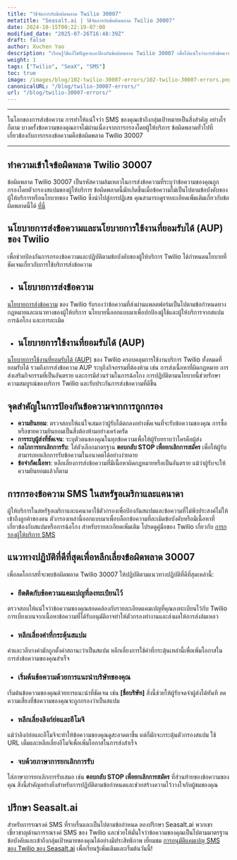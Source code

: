 ```yaml
---
title: "วิธีจัดการกับข้อผิดพลาด Twilio 30007"
metatitle: "Seasalt.ai | วิธีจัดการกับข้อผิดพลาด Twilio 30007"
date: 2024-10-15T00:22:19-07:00
modified_date: "2025-07-26T16:48:39Z"
draft: false
author: Xuchen Yao
description: "เรียนรู้วิธีแก้ไขปัญหาและป้องกันข้อผิดพลาด Twilio 30007 เพื่อให้แน่ใจว่าการส่งข้อความ SMS ประสบความสำเร็จ"
weight: 1
tags: ["Twilio", "SeaX", "SMS"]
toc: true
image: /images/blog/102-twilio-30007-errors/102-twilio-30007-errors.png
canonicalURL: "/blog/twilio-30007-errors/"
url: "/blog/twilio-30007-errors/"
---
```


---

ในโลกของการส่งข้อความ การทำให้แน่ใจว่า SMS ของคุณเข้าถึงกลุ่มเป้าหมายเป็นสิ่งสำคัญ อย่างไรก็ตาม บางครั้งข้อความของคุณอาจไม่ผ่านเนื่องจากการกรองโดยผู้ให้บริการ ข้อผิดพลาดทั่วไปที่เกี่ยวข้องกับการกรองข้อความคือข้อผิดพลาด Twilio 30007

---

## ทำความเข้าใจข้อผิดพลาด Twilio 30007

ข้อผิดพลาด Twilio 30007 เป็นรหัสความล้มเหลวในการส่งข้อความที่ระบุว่าข้อความของคุณถูกกรองโดยตัวกรองสแปมของผู้ให้บริการ ข้อผิดพลาดนี้มักเกิดขึ้นเมื่อข้อความไม่เป็นไปตามข้อบังคับของผู้ให้บริการหรือนโยบายของ Twilio ซึ่งนำไปสู่การปฏิเสธ คุณสามารถดูรายละเอียดเพิ่มเติมเกี่ยวกับข้อผิดพลาดนี้ได้ [ที่นี่](https://www.twilio.com/docs/api/errors/30007)

## นโยบายการส่งข้อความและนโยบายการใช้งานที่ยอมรับได้ (AUP) ของ Twilio

เพื่อช่วยป้องกันการกรองข้อความและปฏิบัติตามข้อบังคับของผู้ให้บริการ Twilio ได้กำหนดนโยบายที่ชัดเจนเกี่ยวกับการใช้บริการส่งข้อความ

- ## นโยบายการส่งข้อความ

[นโยบายการส่งข้อความ](https://www.twilio.com/en-us/legal/messaging-policy) ของ Twilio รับรองว่าข้อความที่ส่งผ่านแพลตฟอร์มเป็นไปตามข้อกำหนดทางกฎหมายและแนวทางของผู้ให้บริการ นโยบายนี้ออกแบบมาเพื่อปกป้องผู้ใช้และผู้ให้บริการจากสแปม การฉ้อโกง และการละเมิด

- ## นโยบายการใช้งานที่ยอมรับได้ (AUP)

[นโยบายการใช้งานที่ยอมรับได้ (AUP)](https://www.twilio.com/en-us/legal/aup) ของ Twilio ครอบคลุมการใช้งานบริการ Twilio ทั้งหมดที่ยอมรับได้ รวมถึงการส่งข้อความ AUP ระบุถึงกิจกรรมที่ต้องห้าม เช่น การส่งเนื้อหาที่ผิดกฎหมาย การส่งเสริมกิจกรรมที่เป็นอันตราย และการมีส่วนร่วมในการฉ้อโกง การปฏิบัติตามนโยบายนี้ช่วยรักษาความสมบูรณ์ของบริการ Twilio และรับประกันการส่งข้อความที่ดีขึ้น

## จุดสำคัญในการป้องกันข้อความจากการถูกกรอง

- **ความยินยอม**: ตรวจสอบให้แน่ใจเสมอว่าผู้รับได้ตกลงอย่างชัดเจนที่จะรับข้อความของคุณ การซื้อหรือขายความยินยอมเป็นสิ่งต้องห้ามอย่างเคร่งครัด
- **การระบุผู้ส่งที่ชัดเจน**: ระบุตัวตนของคุณในทุกข้อความเพื่อให้ผู้รับทราบว่าใครคือผู้ส่ง
- **กลไกการยกเลิกการรับ**: ใส่ตัวเลือกมาตรฐาน **ตอบกลับ STOP เพื่อยกเลิกการสมัคร** เพื่อให้ผู้รับสามารถยกเลิกการรับข้อความในอนาคตได้อย่างง่ายดาย
- **ข้อจำกัดเนื้อหา**: หลีกเลี่ยงการส่งข้อความที่มีเนื้อหาผิดกฎหมายหรือเป็นอันตราย แม้ว่าผู้รับจะให้ความยินยอมแล้วก็ตาม

## การกรองข้อความ SMS ในสหรัฐอเมริกาและแคนาดา

ผู้ให้บริการในสหรัฐอเมริกาและแคนาดาใช้ตัวกรองเพื่อป้องกันสแปมและข้อความที่ไม่พึงประสงค์ไม่ให้เข้าถึงลูกค้าของตน ตัวกรองเหล่านี้ออกแบบมาเพื่อบล็อกข้อความที่ละเมิดข้อบังคับหรือมีเนื้อหาที่เกี่ยวข้องกับสแปมหรือการฉ้อโกง สำหรับรายละเอียดเพิ่มเติม โปรดดูคู่มือของ Twilio เกี่ยวกับ [การกรองผู้ให้บริการ SMS](https://help.twilio.com/articles/360022449893-SMS-Carrier-Filtering-in-the-United-States-and-Canada)

## แนวทางปฏิบัติที่ดีที่สุดเพื่อหลีกเลี่ยงข้อผิดพลาด 30007

เพื่อลดโอกาสที่จะพบข้อผิดพลาด Twilio 30007 ให้ปฏิบัติตามแนวทางปฏิบัติที่ดีที่สุดเหล่านี้:

- ### ยึดติดกับข้อความแคมเปญที่ลงทะเบียนไว้

ตรวจสอบให้แน่ใจว่าข้อความของคุณสอดคล้องกับรายละเอียดแคมเปญที่คุณลงทะเบียนไว้กับ Twilio การเบี่ยงเบนจากเนื้อหาข้อความที่ได้รับอนุมัติอาจทำให้ตัวกรองทำงานและส่งผลให้การส่งล้มเหลว

- ### หลีกเลี่ยงคำที่กระตุ้นสแปม

คำและวลีบางคำมักถูกตั้งค่าสถานะว่าเป็นสแปม หลีกเลี่ยงการใช้คำที่กระตุ้นเหล่านี้เพื่อเพิ่มโอกาสในการส่งข้อความของคุณสำเร็จ

- ### เริ่มต้นข้อความด้วยการแนะนำบริษัทของคุณ

เริ่มต้นข้อความของคุณด้วยการแนะนำที่ชัดเจน เช่น **[ชื่อบริษัท]** สิ่งนี้ช่วยให้ผู้รับจดจำผู้ส่งได้ทันที ลดความเสี่ยงที่ข้อความของคุณจะถูกกรองว่าเป็นสแปม

- ### หลีกเลี่ยงลิงก์ย่อและอีโมจิ

แม้ว่าลิงก์ย่อและอีโมจิจะทำให้ข้อความของคุณดูสะอาดตาขึ้น แต่ก็มักจะกระตุ้นตัวกรองสแปม ใช้ URL เต็มและหลีกเลี่ยงอีโมจิเพื่อเพิ่มโอกาสในการส่งสำเร็จ

- ### จบด้วยภาษาการยกเลิกการรับ

ใส่ภาษาการยกเลิกการรับเสมอ เช่น **ตอบกลับ STOP เพื่อยกเลิกการสมัคร** ที่ส่วนท้ายของข้อความของคุณ สิ่งนี้สำคัญอย่างยิ่งสำหรับการปฏิบัติตามข้อกำหนดและช่วยสร้างความไว้วางใจกับผู้ชมของคุณ

## ปรึกษา Seasalt.ai

สำหรับการรณรงค์ SMS ที่ราบรื่นและเป็นไปตามข้อกำหนด ลองปรึกษา Seasalt.ai พวกเขาเชี่ยวชาญด้านการรณรงค์ SMS ของ Twilio และช่วยให้มั่นใจว่าข้อความของคุณเป็นไปตามมาตรฐานข้อบังคับและเข้าถึงกลุ่มเป้าหมายของคุณได้อย่างมีประสิทธิภาพ เยี่ยมชม [การอนุมัติแคมเปญ SMS ของ Twilio ของ Seasalt.ai](https://usecase.seasalt.ai/approved-for-twilio-sms-campaign/) เพื่อเรียนรู้เพิ่มเติมและเริ่มต้นวันนี้!
